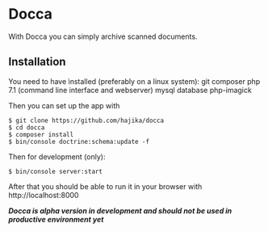 Docca
=====

With Docca you can simply archive scanned documents.

Installation
--
You need to have ìnstalled (preferably on a linux system):
    git
    composer
    php 7.1 (command line interface and webserver)
    mysql database
    php-imagick
    
Then you can set up the app with

    $ git clone https://github.com/hajika/docca
    $ cd docca
    $ composer install
    $ bin/console doctrine:schema:update -f

Then for development (only):

    $ bin/console server:start
    
After that you should be able to run it in your browser with http://localhost:8000
    
***Docca is alpha version in development and should not be used in productive environment yet***
